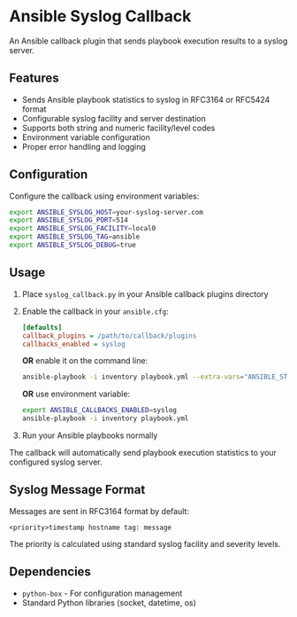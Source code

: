 # Ansible Syslog Callback

An Ansible callback plugin that sends playbook execution results to a syslog server.

## Features

- Sends Ansible playbook statistics to syslog in RFC3164 or RFC5424 format
- Configurable syslog facility and server destination
- Supports both string and numeric facility/level codes
- Environment variable configuration
- Proper error handling and logging

## Configuration

Configure the callback using environment variables:

```bash
export ANSIBLE_SYSLOG_HOST=your-syslog-server.com
export ANSIBLE_SYSLOG_PORT=514
export ANSIBLE_SYSLOG_FACILITY=local0
export ANSIBLE_SYSLOG_TAG=ansible
export ANSIBLE_SYSLOG_DEBUG=true
```

## Usage

1. Place `syslog_callback.py` in your Ansible callback plugins directory
2. Enable the callback in your `ansible.cfg`:
   ```ini
   [defaults]
   callback_plugins = /path/to/callback/plugins
   callbacks_enabled = syslog
   ```
   
   **OR** enable it on the command line:
   ```bash
   ansible-playbook -i inventory playbook.yml --extra-vars="ANSIBLE_STDOUT_CALLBACK=default" -e "ANSIBLE_CALLBACKS_ENABLED=syslog"
   ```
   
   **OR** use environment variable:
   ```bash
   export ANSIBLE_CALLBACKS_ENABLED=syslog
   ansible-playbook -i inventory playbook.yml
   ```

3. Run your Ansible playbooks normally

The callback will automatically send playbook execution statistics to your configured syslog server.

## Syslog Message Format

Messages are sent in RFC3164 format by default:
```
<priority>timestamp hostname tag: message
```

The priority is calculated using standard syslog facility and severity levels.

## Dependencies

- `python-box` - For configuration management
- Standard Python libraries (socket, datetime, os)
